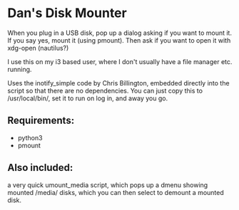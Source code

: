 # Dan's Disk Mounter

When you plug in a USB disk, pop up a dialog asking if you want to mount it.
If you say yes, mount it (using pmount).
Then ask if you want to open it with xdg-open (nautilus?)

I use this on my i3 based user, where I don't usually have a file manager etc. running.

Uses the inotify_simple code by Chris Billington, embedded directly into the script so that
there are no dependencies.  You can just copy this to /usr/local/bin/, set it to run on log in,
and away you go.

## Requirements:

- python3
- pmount

## Also included:

a very quick umount_media script, which pops up a dmenu showing mounted /media/ disks, which you can then
select to demount a mounted disk.
